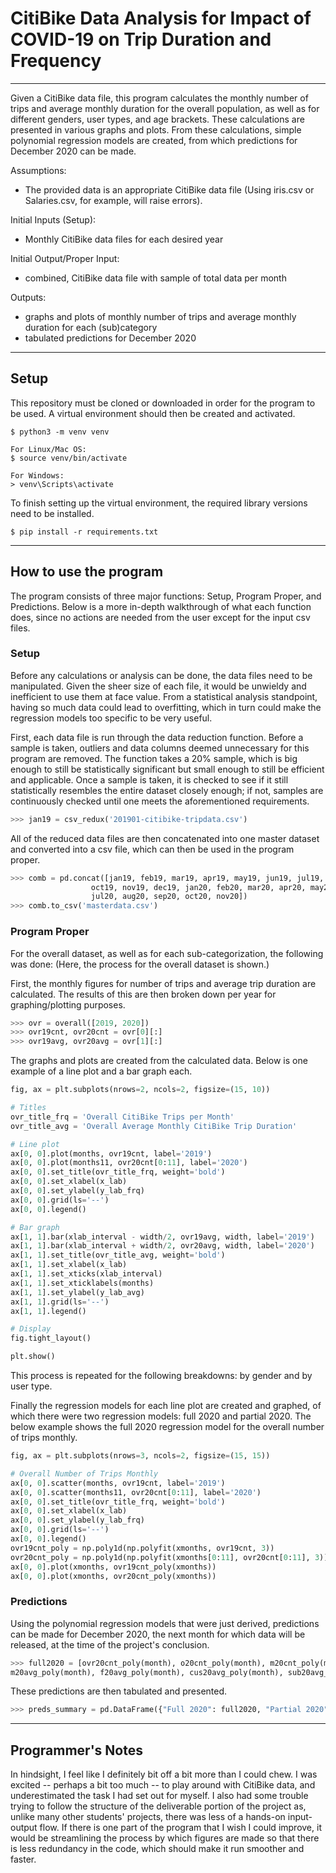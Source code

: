 # CitiBike Data Analysis for Impact of COVID-19 on Trip Duration and Frequency

---

Given a CitiBike data file, this program calculates the monthly number of trips and average monthly duration for the overall population, as well as for different genders, user types, and age brackets. These calculations are presented in various graphs and plots. From these calculations, simple polynomial regression models are created, from which predictions for December 2020 can be made.

Assumptions:
* The provided data is an appropriate CitiBike data file (Using iris.csv or Salaries.csv, for example, will raise errors).

Initial Inputs (Setup):
* Monthly CitiBike data files for each desired year

Initial Output/Proper Input:
* combined, CitiBike data file with sample of total data per month

Outputs:
* graphs and plots of monthly number of trips and average monthly duration for each (sub)category
* tabulated predictions for December 2020

---

## Setup

This repository must be cloned or downloaded in order for the program to be used.
A virtual environment should then be created and activated.

```
$ python3 -m venv venv
```

```
For Linux/Mac OS:
$ source venv/bin/activate

For Windows:
> venv\Scripts\activate
```

To finish setting up the virtual environment, the required library versions need to be installed.

```
$ pip install -r requirements.txt
```

---

## How to use the program

The program consists of three major functions: Setup, Program Proper, and Predictions. Below is a more in-depth walkthrough of what each function does, since no actions are needed from the user except for the input csv files.

### Setup

Before any calculations or analysis can be done, the data files need to be manipulated. Given the sheer size of each file, it would be unwieldy and inefficient to use them at face value. From a statistical analysis standpoint, having so much data could lead to overfitting, which in turn could make the regression models too specific to be very useful.

First, each data file is run through the data reduction function. Before a sample is taken, outliers and data columns deemed unnecessary for this program are removed. The function takes a 20% sample, which is big enough to still be statistically significant but small enough to still be efficient and applicable. Once a sample is taken, it is checked to see if it still statistically resembles the entire dataset closely enough; if not, samples are continuously checked until one meets the aforementioned requirements.

```python
>>> jan19 = csv_redux('201901-citibike-tripdata.csv')
```

All of the reduced data files are then concatenated into one master dataset and converted into a csv file, which can then be used in the program proper.

```python
>>> comb = pd.concat([jan19, feb19, mar19, apr19, may19, jun19, jul19, aug19, sep19,
                  oct19, nov19, dec19, jan20, feb20, mar20, apr20, may20, jun20,
                  jul20, aug20, sep20, oct20, nov20])
>>> comb.to_csv('masterdata.csv')
```

### Program Proper

For the overall dataset, as well as for each sub-categorization, the following was done: (Here, the process for the overall dataset is shown.)

First, the monthly figures for number of trips and average trip duration are calculated. The results of this are then broken down per year for graphing/plotting purposes.

```python
>>> ovr = overall([2019, 2020])
>>> ovr19cnt, ovr20cnt = ovr[0][:]
>>> ovr19avg, ovr20avg = ovr[1][:]
```

The graphs and plots are created from the calculated data. Below is one example of a line plot and a bar graph each.

```python
fig, ax = plt.subplots(nrows=2, ncols=2, figsize=(15, 10))

# Titles
ovr_title_frq = 'Overall CitiBike Trips per Month'
ovr_title_avg = 'Overall Average Monthly CitiBike Trip Duration'

# Line plot
ax[0, 0].plot(months, ovr19cnt, label='2019')
ax[0, 0].plot(months11, ovr20cnt[0:11], label='2020')
ax[0, 0].set_title(ovr_title_frq, weight='bold')
ax[0, 0].set_xlabel(x_lab)
ax[0, 0].set_ylabel(y_lab_frq)
ax[0, 0].grid(ls='--')
ax[0, 0].legend()

# Bar graph
ax[1, 1].bar(xlab_interval - width/2, ovr19avg, width, label='2019')
ax[1, 1].bar(xlab_interval + width/2, ovr20avg, width, label='2020')
ax[1, 1].set_title(ovr_title_avg, weight='bold')
ax[1, 1].set_xlabel(x_lab)
ax[1, 1].set_xticks(xlab_interval)
ax[1, 1].set_xticklabels(months)
ax[1, 1].set_ylabel(y_lab_avg)
ax[1, 1].grid(ls='--')
ax[1, 1].legend()

# Display
fig.tight_layout()

plt.show()
```

This process is repeated for the following breakdowns: by gender and by user type.

Finally the regression models for each line plot are created and graphed, of which there were two regression models: full 2020 and partial 2020. The below example shows the full 2020 regression model for the overall number of trips monthly.

```python
fig, ax = plt.subplots(nrows=3, ncols=2, figsize=(15, 15))

# Overall Number of Trips Monthly
ax[0, 0].scatter(months, ovr19cnt, label='2019')
ax[0, 0].scatter(months11, ovr20cnt[0:11], label='2020')
ax[0, 0].set_title(ovr_title_frq, weight='bold')
ax[0, 0].set_xlabel(x_lab)
ax[0, 0].set_ylabel(y_lab_frq)
ax[0, 0].grid(ls='--')
ax[0, 0].legend()
ovr19cnt_poly = np.poly1d(np.polyfit(xmonths, ovr19cnt, 3))
ovr20cnt_poly = np.poly1d(np.polyfit(xmonths[0:11], ovr20cnt[0:11], 3))
ax[0, 0].plot(xmonths, ovr19cnt_poly(xmonths))
ax[0, 0].plot(xmonths, ovr20cnt_poly(xmonths))
```

### Predictions

Using the polynomial regression models that were just derived, predictions can be made for December 2020, the next month for which data will be released, at the time of the project's conclusion.

```python
>>> full2020 = [ovr20cnt_poly(month), o20cnt_poly(month), m20cnt_poly(month), f20cnt_poly(month), cus20cnt_poly(month), sub20cnt_poly(month), ovr20avg_poly(month), o20avg_poly(month),
m20avg_poly(month), f20avg_poly(month), cus20avg_poly(month), sub20avg_poly(month)]
```

These predictions are then tabulated and presented.
```python
>>> preds_summary = pd.DataFrame({"Full 2020": full2020, "Partial 2020": part2020})
```

---

## Programmer's Notes

In hindsight, I feel like I definitely bit off a bit more than I could chew. I was
excited -- perhaps a bit too much -- to play around with CitiBike data, and underestimated
the task I had set out for myself. I also had some trouble trying to follow the structure 
of the deliverable portion of the project as, unlike many other students' projects, there 
was less of a hands-on input-output flow. If there is one part of the program that I wish I
could improve, it would be streamlining the process by which figures are made so that
there is less redundancy in the code, which should make it run smoother and faster.
